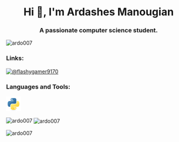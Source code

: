 <h1 align="center">Hi 👋, I'm Ardashes Manougian</h1>
<h3 align="center">A passionate computer science student.</h3>

<p align="left"> <img src="https://komarev.com/ghpvc/?username=ardo007&label=Profile%20views&color=0e75b6&style=flat" alt="ardo007" /> </p>

<h3 align="left">Links:</h3>
<p align="left">
<a href="https://www.youtube.com/@flashygamer9170" target="blank"><img align="center" src="https://raw.githubusercontent.com/rahuldkjain/github-profile-readme-generator/master/src/images/icons/Social/youtube.svg" alt="@flashygamer9170" height="30" width="40" /></a>
</p>

<h3 align="left">Languages and Tools:</h3>
<p align="left"> <a href="https://www.python.org" target="_blank" rel="noreferrer"> <img src="https://raw.githubusercontent.com/devicons/devicon/master/icons/python/python-original.svg" alt="python" width="40" height="40"/> </a> </p>

<p><img align="left" src="https://github-readme-stats.vercel.app/api/top-langs?username=ardo007&show_icons=true&locale=en&layout=compact" alt="ardo007" /></p>

<p>&nbsp;<img align="center" src="https://github-readme-stats.vercel.app/api?username=ardo007&show_icons=true&locale=en" alt="ardo007" /></p>

<p><img align="center" src="https://github-readme-streak-stats.herokuapp.com/?user=ardo007&" alt="ardo007" /></p>
